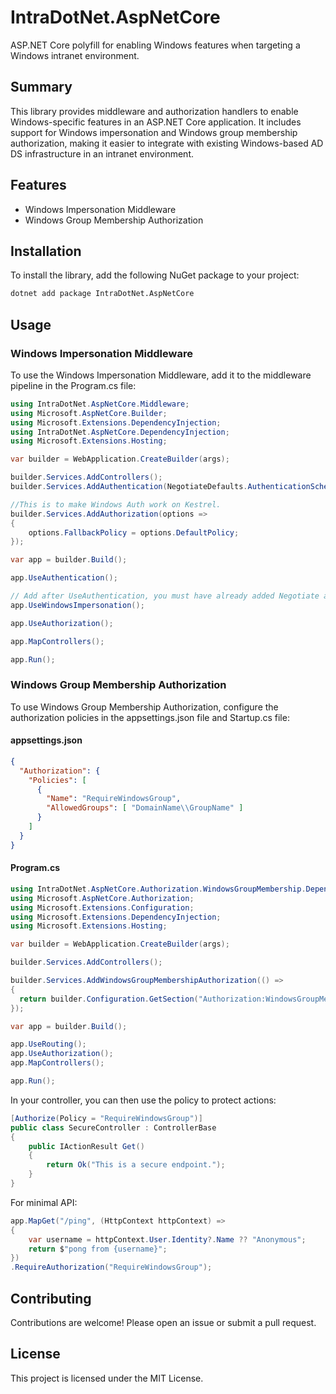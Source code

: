 # IntraDotNet.AspNetCore

ASP.NET Core polyfill for enabling Windows features when targeting a Windows intranet environment.

## Summary

This library provides middleware and authorization handlers to enable Windows-specific features in an ASP.NET Core application. It includes support for Windows impersonation and Windows group membership authorization, making it easier to integrate with existing Windows-based AD DS infrastructure in an intranet environment.

## Features

- Windows Impersonation Middleware
- Windows Group Membership Authorization

## Installation

To install the library, add the following NuGet package to your project:

```bash
dotnet add package IntraDotNet.AspNetCore
```

## Usage

### Windows Impersonation Middleware

To use the Windows Impersonation Middleware, add it to the middleware pipeline in the Program.cs file:
```csharp
using IntraDotNet.AspNetCore.Middleware;
using Microsoft.AspNetCore.Builder;
using Microsoft.Extensions.DependencyInjection;
using IntraDotNet.AspNetCore.DependencyInjection;
using Microsoft.Extensions.Hosting;

var builder = WebApplication.CreateBuilder(args);

builder.Services.AddControllers();
builder.Services.AddAuthentication(NegotiateDefaults.AuthenticationScheme).AddNegotiate();

//This is to make Windows Auth work on Kestrel.
builder.Services.AddAuthorization(options =>
{
    options.FallbackPolicy = options.DefaultPolicy;
});

var app = builder.Build();

app.UseAuthentication();

// Add after UseAuthentication, you must have already added Negotiate authentication before calling UseAuthentication.
app.UseWindowsImpersonation();

app.UseAuthorization();

app.MapControllers();

app.Run();
```

### Windows Group Membership Authorization

To use Windows Group Membership Authorization, configure the authorization policies in the appsettings.json file and Startup.cs file:

#### appsettings.json
```json
{
  "Authorization": {
    "Policies": [
      {
        "Name": "RequireWindowsGroup",
        "AllowedGroups": [ "DomainName\\GroupName" ]
      }
    ]
  }
}
```

#### Program.cs
```csharp
using IntraDotNet.AspNetCore.Authorization.WindowsGroupMembership.DependencyInjection;
using Microsoft.AspNetCore.Authorization;
using Microsoft.Extensions.Configuration;
using Microsoft.Extensions.DependencyInjection;
using Microsoft.Extensions.Hosting;

var builder = WebApplication.CreateBuilder(args);

builder.Services.AddControllers();

builder.Services.AddWindowsGroupMembershipAuthorization(() =>
{
  return builder.Configuration.GetSection("Authorization:WindowsGroupMembershipAuthorization").Get<WindowsGroupMembershipAuthorizationOptions>()
});

var app = builder.Build();

app.UseRouting();
app.UseAuthorization();
app.MapControllers();

app.Run();
```

In your controller, you can then use the policy to protect actions:

```csharp
[Authorize(Policy = "RequireWindowsGroup")]
public class SecureController : ControllerBase
{
    public IActionResult Get()
    {
        return Ok("This is a secure endpoint.");
    }
}
```

For minimal API:
```csharp
app.MapGet("/ping", (HttpContext httpContext) =>
{
    var username = httpContext.User.Identity?.Name ?? "Anonymous";
    return $"pong from {username}";
})
.RequireAuthorization("RequireWindowsGroup");
```

## Contributing

Contributions are welcome! Please open an issue or submit a pull request.

## License

This project is licensed under the MIT License.
